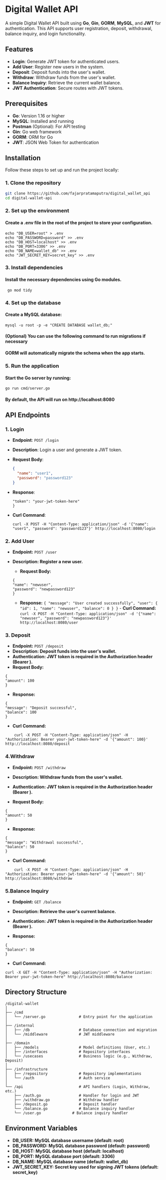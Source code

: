 # Digital Wallet API

A simple Digital Wallet API built using **Go**, **Gin**, **GORM**, **MySQL**, and **JWT** for authentication. This API supports user registration, deposit, withdrawal, balance inquiry, and login functionality.

## Features

- **Login**: Generate JWT token for authenticated users.
- **Add User**: Register new users in the system.
- **Deposit**: Deposit funds into the user's wallet.
- **Withdraw**: Withdraw funds from the user's wallet.
- **Balance Inquiry**: Retrieve the current wallet balance.
- **JWT Authentication**: Secure routes with JWT tokens.

## Prerequisites

- **Go**: Version 1.16 or higher
- **MySQL**: Installed and running
- **Postman** (Optional): For API testing
- **Gin**: Go web framework
- **GORM**: ORM for Go
- **JWT**: JSON Web Token for authentication

## Installation

Follow these steps to set up and run the project locally:

### 1. Clone the repository
```bash
git clone https://github.com/fajarpratamaputra/digital_wallet_api
cd digital-wallet-api
```
### 2. Set up the environment

#### Create a .env file in the root of the project to store your configuration.
```
echo "DB_USER=root" > .env
echo "DB_PASSWORD=password" >> .env
echo "DB_HOST=localhost" >> .env
echo "DB_PORT=3306" >> .env
echo "DB_NAME=wallet_db" >> .env
echo "JWT_SECRET_KEY=secret_key" >> .env
```

### 3. Install dependencies

#### Install the necessary dependencies using Go modules.
``` go mod tidy```

### 4. Set up the database

#### Create a MySQL database:
```mysql -u root -p -e "CREATE DATABASE wallet_db;"```

#### (Optional) You can use the following command to run migrations if necessary
#### GORM will automatically migrate the schema when the app starts.

### 5. Run the application

#### Start the Go server by running:
```go run cmd/server.go```

#### By default, the API will run on http://localhost:8080

## API Endpoints

### 1. Login

- **Endpoint**: `POST /login`
- **Description**: Login a user and generate a JWT token.
- **Request Body**:
  ```json
  {
    "name": "user1",
    "password": "password123"
  }
  ```
- **Response**:

    ```{
    "token": "your-jwt-token-here"
    }
  ```

- **Curl Command**:
    ```
    curl -X POST -H "Content-Type: application/json" -d '{"name": "user1", "password": "password123"}' http://localhost:8080/login
    ```

### 2. Add User

   - **Endpoint:** 
        ```POST /user```

   - **Description: Register a new user.**

     - **Request Body:**
      ```
      {
      "name": "newuser",
      "password": "newpassword123"
      }
      ```
     - **Response:**
    ```
    {
    "message": "User created successfully",
    "user": {
        "id": 1,
        "name": "newuser",
        "balance": 0
        }
    }
    ```
    - **Curl Command:**
    ```
        curl -X POST -H "Content-Type: application/json" -d '{"name": "newuser", "password": "newpassword123"}' http://localhost:8080/user
    ```
   ### 3. Deposit
- **Endpoint:** 
``` POST /deposit ```
- **Description: Deposit funds into the user's wallet.**
- **Authentication: JWT token is required in the Authorization header (Bearer <your-token-here>).**
- **Request Body:**
```
{
"amount": 100
}
```
- **Response:**
```
{
"message": "Deposit successful",
"balance": 100
}
```
- **Curl Command:**
```
    curl -X POST -H "Content-Type: application/json" -H "Authorization: Bearer your-jwt-token-here" -d '{"amount": 100}' http://localhost:8080/deposit
```

### 4.Withdraw

   - **Endpoint:** ```POST /withdraw```

   - **Description: Withdraw funds from the user's wallet.**

   - **Authentication: JWT token is required in the Authorization header (Bearer <your-token-here>).**

   - **Request Body:**
```
{
"amount": 50
}
```
 - **Response:**
```
{
"message": "Withdrawal successful",
"balance": 50
}
```
- **Curl Command:**
```
    curl -X POST -H "Content-Type: application/json" -H "Authorization: Bearer your-jwt-token-here" -d '{"amount": 50}' http://localhost:8080/withdraw
```

### 5.Balance Inquiry

   - **Endpoint:** ```GET /balance```

   - **Description: Retrieve the user's current balance.**

   - **Authentication: JWT token is required in the Authorization header (Bearer <your-token-here>).**

   - **Response:**
```
{
"balance": 50
}
```
   - **Curl Command:**
```
curl -X GET -H "Content-Type: application/json" -H "Authorization: Bearer your-jwt-token-here" http://localhost:8080/balance
```

## Directory Structure
```
/digital-wallet
│
├── /cmd
│   └── /server.go               # Entry point for the application
│
├── /internal
│   ├── /db                      # Database connection and migration
│   └── /middleware              # JWT middleware
│
├── /domain
│   ├── /models                  # Model definitions (User, etc.)
│   ├── /interfaces              # Repository interfaces
│   └── /usecases                # Business logic (e.g., Withdraw, Deposit)
│
├── /infrastructure
│   ├── /repository              # Repository implementations
│   └── /auth                    # Auth service
│
└── /api                         # API handlers (Login, Withdraw, etc.)
    ├── /auth.go                 # Handler for login and JWT
    ├── /withdraw.go             # Withdraw handler
    ├── /deposit.go              # Deposit handler
    └── /balance.go              # Balance inquiry handler
    └── /user.go              # Balance inquiry handler

```

## Environment Variables

- **DB_USER: MySQL database username (default: root)**
- **DB_PASSWORD: MySQL database password (default: password)**
- **DB_HOST: MySQL database host (default: localhost)**
- **DB_PORT: MySQL database port (default: 3306)**
- **DB_NAME: MySQL database name (default: wallet_db)**
- **JWT_SECRET_KEY: Secret key used for signing JWT tokens (default: secret_key)**